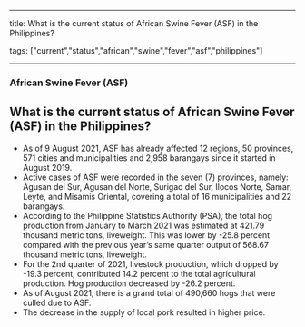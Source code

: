 
---

title: What is the current status of African Swine Fever (ASF) in the Philippines?

tags: ["current","status","african","swine","fever","asf","philippines"]

---

### African Swine Fever (ASF)

## What is the current status of African Swine Fever (ASF) in the Philippines?


 - As of 9 August 2021, ASF has already affected 12 regions, 50 provinces, 571 cities and municipalities and 2,958 barangays since it started in August 2019. 
 - Active cases of ASF were recorded in the seven (7) provinces, namely: Agusan del Sur, Agusan del Norte, Surigao del Sur, Ilocos Norte, Samar, Leyte, and Misamis Oriental, covering a total of 16 municipalities and 22 barangays.
 - According to the Philippine Statistics Authority (PSA), the total hog production from January to March 2021 was estimated at 421.79 thousand metric tons, liveweight. This was lower by -25.8 percent compared with the previous year’s same quarter output of 568.67 thousand metric tons, liveweight.
 - For the 2nd quarter of 2021, livestock production, which dropped by -19.3 percent, contributed 14.2 percent to the total agricultural production. Hog production decreased by -26.2 percent.
 - As of August 2021, there is a grand total of 490,660 hogs that were culled due to ASF.
 - The decrease in the supply of local pork resulted in higher price.
